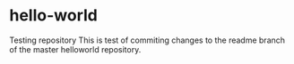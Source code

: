 # hello-world
Testing repository
This is test of commiting changes to the readme branch of the master helloworld repository.
